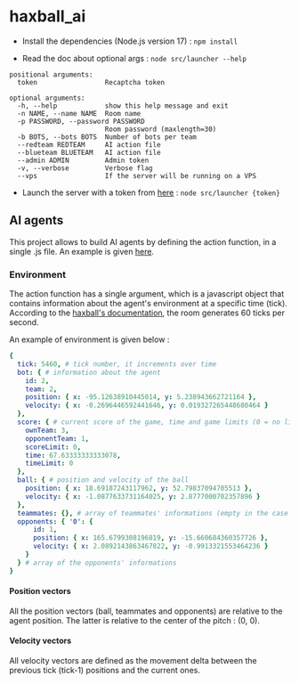 # haxball_ai

- Install the dependencies (Node.js version 17) :
`npm install`

- Read the doc about optional args :
`node src/launcher --help`

````
positional arguments:
  token                 Recaptcha token

optional arguments:
  -h, --help            show this help message and exit
  -n NAME, --name NAME  Room name
  -p PASSWORD, --password PASSWORD
                        Room password (maxlength=30)
  -b BOTS, --bots BOTS  Number of bots per team
  --redteam REDTEAM     AI action file
  --blueteam BLUETEAM   AI action file
  --admin ADMIN         Admin token
  -v, --verbose         Verbose flag
  --vps                 If the server will be running on a VPS
  ````

- Launch the server with a token from [here](https://www.haxball.com/headlesstoken) :
`node src/launcher {token}`

## AI agents

This project allows to build AI agents by defining the action function, in a single .js file. An example is given [here](src/simple_ai.js).

### Environment

The action function has a single argument, which is a javascript object that contains information about the agent's environment at a specific time (tick). According to the [haxball's documentation](https://github.com/haxball/haxball-issues/wiki/Headless-Host), the room generates 60 ticks per second.

An example of environment is given below :
```yaml
{
  tick: 5460, # tick number, it increments over time
  bot: { # information about the agent
    id: 2,
    team: 2,
    position: { x: -95.12638910445014, y: 5.238943662721164 },
    velocity: { x: -0.2696446592441646, y: 0.019327265448680464 }
  },
  score: { # current score of the game, time and game limits (0 = no limit)
    ownTeam: 3,
    opponentTeam: 1,
    scoreLimit: 0,
    time: 67.63333333333078,
    timeLimit: 0
  },
  ball: { # position and velocity of the ball
    position: { x: 18.69187243117962, y: 52.79837094705513 },
    velocity: { x: -1.0877633731164025, y: 2.8777000702357896 }
  },
  teammates: {}, # array of teammates' informations (empty in the case 1vs1)
  opponents: { '0': { 
      id: 1, 
      position: { x: 165.6799308196819, y: -15.660684360357726 },
      velocity: { x: 2.0892143863467822, y: -0.9913321553464236 } 
    } 
  } # array of the opponents' informations
}
```
 
 #### Position vectors
 
All the position vectors (ball, teammates and opponents) are relative to the agent position. The latter is relative to the center of the pitch : (0, 0).
 
 #### Velocity vectors
 
All velocity vectors are defined as the movement delta between the previous tick (tick-1) positions and the current ones.
 

